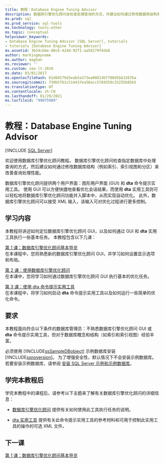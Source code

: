 ```yaml
---
title: 教程：Database Engine Tuning Advisor
description: 数据库引擎优化顾问会检查处理查询的方式，并建议如何通过修改数据库结构来改善查询处理性能。
ms.prod: sql
ms.prod_service: sql-tools
ms.technology: tools-other
ms.topic: conceptual
helpviewer_keywords:
- Database Engine Tuning Advisor [SQL Server], tutorials
- tutorials [Database Engine Tuning Advisor]
ms.assetid: 3b54cbbe-d8c6-424d-92f1-aa58179f4da8
author: markingmyname
ms.author: maghan
ms.reviewer: ''
ms.custom: seo-lt-2019
ms.date: 03/01/2017
ms.openlocfilehash: 61d04579d3eab5a373ea00814bf708d5bb3267ba
ms.sourcegitcommit: f30b5f61c514437ea58acc5769359c33255b85b5
ms.translationtype: HT
ms.contentlocale: zh-CN
ms.lasthandoff: 01/29/2021
ms.locfileid: "99075989"
---
```

# <a name="tutorial-database-engine-tuning-advisor"></a>教程：Database Engine Tuning Advisor

 [!INCLUDE [SQL Server](../../includes/applies-to-version/sqlserver.md)]

欢迎使用数据库引擎优化顾问教程。 数据库引擎优化顾问检查指定数据库中处理查询的方式，然后建议如何通过修改数据库结构（例如索引、索引视图和分区）来改善查询处理性能。  
  
数据库引擎优化顾问提供两个用户界面：图形用户界面 (GUI) 和 **dta** 命令提示实用工具。 使用 GUI 可以方便快捷地查看优化会话结果，而使用 **dta** 实用工具则可以轻松地将数据库引擎优化顾问功能并入脚本中，从而实现自动优化。 此外，数据库引擎优化顾问可以接受 XML 输入，该输入可对优化过程进行更多控制。  
  
## <a name="what-you-will-learn"></a>学习内容  
本教程将讲述如何定位数据库引擎优化顾问 GUI，以及如何通过 GUI 和 **dta** 实用工具执行一些基本任务。 本教程包含以下几课：  
  
[第 1 课：数据库引擎优化顾问基本导览](../../tools/dta/lesson-1-basic-navigation-in-database-engine-tuning-advisor.md)  
在本课程中，您将熟悉新的数据库引擎优化顾问 GUI，并学习如何设置显示选项和布局。  
  
[第 2 课：使用数据库引擎优化顾问](../../tools/dta/lesson-2-using-database-engine-tuning-advisor.md)  
在本课中，您将学习如何通过数据库引擎优化顾问 GUI 执行基本的优化任务。  
  
[第 3 课：使用 dta 命令提示实用工具](../../tools/dta/lesson-3-using-the-dta-command-prompt-utility.md)  
在本课程中，将学习如何启动 **dta** 命令提示实用工具以及如何运行一些简单的优化命令。  
  
## <a name="requirements"></a>要求  
本教程面向符合以下条件的数据库管理员：不熟悉数据库引擎优化顾问 GUI 或 **dta** 命令提示实用工具，但对于数据库概念和结构（如索引和索引视图）经验丰富。  
  
必须使用 [!INCLUDE[ssSampleDBobject](../../includes/sssampledbobject-md.md)] 示例数据库安装 [!INCLUDE[ssnoversion](../../includes/ssnoversion-md.md)]。 为了增强安全性，默认情况下不会安装示例数据库。 若要安装示例数据库，请参阅 [安装 SQL Server 示例和示例数据库](https://sqlserversamples.codeplex.com)。  
  
## <a name="after-you-finish-this-tutorial"></a>学完本教程后  
学完本教程中的课程后，请参考以下主题来了解有关数据库引擎优化顾问的详细信息：  
  
-   [数据库引擎优化顾问](../../relational-databases/performance/database-engine-tuning-advisor.md) 提供有关如何使用此工具执行任务的说明。  
  
-   [dta 实用工具](../../tools/dta/dta-utility.md) 提供有关此命令提示实用工具的参考材料和可用于控制此实用工具的操作的可选 XML 文件。  
  
## <a name="next-lesson"></a>下一课  
[第 1 课：数据库引擎优化顾问基本导览](../../tools/dta/lesson-1-basic-navigation-in-database-engine-tuning-advisor.md)  
  
  
  
